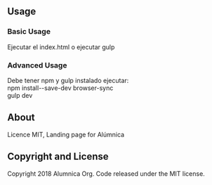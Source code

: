 
## Usage

### Basic Usage

Ejecutar el index.html o ejecutar gulp

### Advanced Usage

Debe tener npm y gulp instalado ejecutar:<br/>
npm install--save-dev browser-sync <br/>
gulp dev

## About

Licence MIT, Landing page for Alúmnica

## Copyright and License

Copyright 2018 Alumnica Org. Code released under the MIT license.
